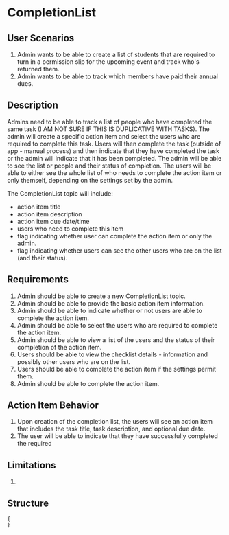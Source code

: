 CompletionList
==============

User Scenarios
--------------
1. Admin wants to be able to create a list of students that are required to turn in a permission slip for the upcoming event and track who's returned them.
2. Admin wants to be able to track which members have paid their annual dues.

Description
-----------
Admins need to be able to track a list of people who have completed the same task (I AM NOT SURE IF THIS IS DUPLICATIVE WITH TASKS).  The admin will create a specific action item and select the users who are required to complete this task.  Users will then complete the task (outside of app - manual process) and then indicate that they have completed the task or the admin will indicate that it has been completed.  The admin will be able to see the list or people and their status of completion.  The users will be able to either see the whole list of who needs to complete the action item or only themself, depending on the settings set by the admin.

The CompletionList topic will include:
- action item title
- action item description
- action item due date/time
- users who need to complete this item
- flag indicating whether user can complete the action item or only the admin.
- flag indicating whether users can see the other users who are on the list (and their status).

Requirements
------------
1. Admin should be able to create a new CompletionList topic.
2. Admin should be able to provide the basic action item information.
3. Admin should be able to indicate whether or not users are able to complete the action item.
4. Admin should be able to select the users who are required to complete the action item.
5. Admin should be able to view a list of the users and the status of their completion of the action item.
6. Users should be able to view the checklist details - information and possibly other users who are on the list.
7. Users should be able to complete the action item if the settings permit them.
8. Admin should be able to complete the action item.

Action Item Behavior
--------------------
1. Upon creation of the completion list, the users will see an action item that includes the task title, task description, and optional due date.
2. The user will be able to indicate that they have successfully completed the required 

Limitations
-----------
1. 

Structure
---------
```
{
}
```
